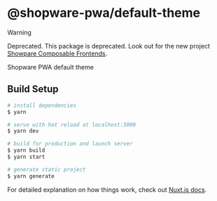 # @shopware-pwa/default-theme

> [!WARNING]
> Deprecated. This package is deprecated. Look out for the new project [Showpare Composable Frontends](https://frontends.shopware.com/).

Shopware PWA default theme

## Build Setup

```bash
# install dependencies
$ yarn

# serve with hot reload at localhost:3000
$ yarn dev

# build for production and launch server
$ yarn build
$ yarn start

# generate static project
$ yarn generate
```

For detailed explanation on how things work, check out [Nuxt.js docs](https://nuxtjs.org).
